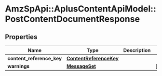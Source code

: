 # AmzSpApi::AplusContentApiModel::PostContentDocumentResponse

## Properties
Name | Type | Description | Notes
------------ | ------------- | ------------- | -------------
**content_reference_key** | [**ContentReferenceKey**](ContentReferenceKey.md) |  | 
**warnings** | [**MessageSet**](MessageSet.md) |  | [optional] 

